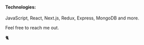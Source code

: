 
#### Technologies:
JavaScript, React, Next.js, Redux, Express, MongoDB and more. 

Feel free to reach me out. 

🐈
